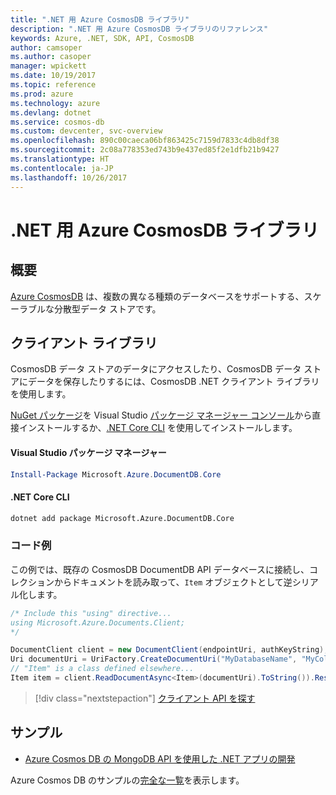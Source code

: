 ```yaml
---
title: ".NET 用 Azure CosmosDB ライブラリ"
description: ".NET 用 Azure CosmosDB ライブラリのリファレンス"
keywords: Azure, .NET, SDK, API, CosmosDB
author: camsoper
ms.author: casoper
manager: wpickett
ms.date: 10/19/2017
ms.topic: reference
ms.prod: azure
ms.technology: azure
ms.devlang: dotnet
ms.service: cosmos-db
ms.custom: devcenter, svc-overview
ms.openlocfilehash: 890c00caeca06bf863425c7159d7833c4db8df38
ms.sourcegitcommit: 2c08a778353ed743b9e437ed85f2e1dfb21b9427
ms.translationtype: HT
ms.contentlocale: ja-JP
ms.lasthandoff: 10/26/2017
---
```

# <a name="azure-cosmosdb-libraries-for-net"></a>.NET 用 Azure CosmosDB ライブラリ

## <a name="overview"></a>概要

[Azure CosmosDB](https://docs.microsoft.com/azure/cosmos-db/introduction) は、複数の異なる種類のデータベースをサポートする、スケーラブルな分散型データ ストアです。

## <a name="client-library"></a>クライアント ライブラリ

CosmosDB データ ストアのデータにアクセスしたり、CosmosDB データ ストアにデータを保存したりするには、CosmosDB .NET クライアント ライブラリを使用します。

[NuGet パッケージ](https://www.nuget.org/packages/Microsoft.Azure.DocumentDB.Core)を Visual Studio [パッケージ マネージャー コンソール][PackageManager]から直接インストールするか、[.NET Core CLI][DotNetCLI] を使用してインストールします。

#### <a name="visual-studio-package-manager"></a>Visual Studio パッケージ マネージャー

```powershell
Install-Package Microsoft.Azure.DocumentDB.Core
```

#### <a name="net-core-cli"></a>.NET Core CLI

```bash
dotnet add package Microsoft.Azure.DocumentDB.Core
```

### <a name="code-example"></a>コード例

この例では、既存の CosmosDB DocumentDB API データベースに接続し、コレクションからドキュメントを読み取って、`Item` オブジェクトとして逆シリアル化します。

```csharp
/* Include this "using" directive...
using Microsoft.Azure.Documents.Client;
*/

DocumentClient client = new DocumentClient(endpointUri, authKeyString);
Uri documentUri = UriFactory.CreateDocumentUri("MyDatabaseName", "MyCollectionName", "DocumentId");
// "Item" is a class defined elsewhere...
Item item = client.ReadDocumentAsync<Item>(documentUri).ToString()).Result;
```

> [!div class="nextstepaction"]
> [クライアント API を探す](/dotnet/api/overview/azure/cosmosdb/client)

## <a name="samples"></a>サンプル

* [Azure Cosmos DB の MongoDB API を使用した .NET アプリの開発](https://azure.microsoft.com/en-us/resources/samples/azure-cosmos-db-mongodb-dotnet-getting-started/)

Azure Cosmos DB のサンプルの[完全な一覧](https://azure.microsoft.com/en-us/resources/samples/?platform=dotnet&term=cosmosdb)を表示します。

[PackageManager]: https://docs.microsoft.com/nuget/tools/package-manager-console
[DotNetCLI]: https://docs.microsoft.com/dotnet/core/tools/dotnet-add-package
